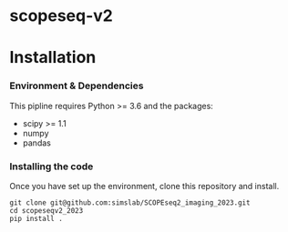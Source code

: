 # scopeseq-v2

# Installation
### Environment & Dependencies
This pipline requires Python >= 3.6 and the packages:
- scipy >= 1.1
- numpy
- pandas

### Installing the code 
Once you have set up the environment, clone this repository and install.
```
git clone git@github.com:simslab/SCOPEseq2_imaging_2023.git
cd scopeseqv2_2023
pip install .
```

